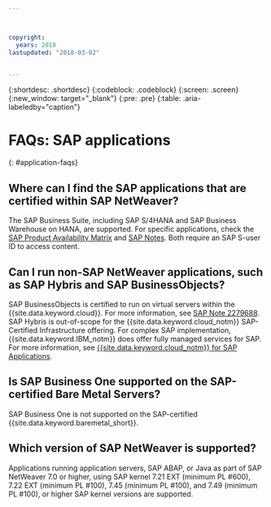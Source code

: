 ```yaml
---



copyright:
  years: 2018
lastupdated: "2018-03-02"


---
```


{:shortdesc: .shortdesc}
{:codeblock: .codeblock}
{:screen: .screen}
{:new_window: target="_blank"}
{:pre: .pre}
{:table: .aria-labeledby="caption"}

# FAQs: SAP applications
{: #application-faqs}

## Where can I find the SAP applications that are certified within SAP NetWeaver?

The SAP Business Suite, including SAP S/4HANA and SAP Business Warehouse on HANA, are supported. For specific applications, check the [SAP Product Availability Matrix](https://support.sap.com/en/release-upgrade-maintenance.html) and [SAP Notes](https://support.sap.com/en/index.html). Both require an SAP S-user ID to access content.

## Can I run non-SAP NetWeaver applications, such as SAP Hybris and SAP BusinessObjects?

SAP BusinessObjects is certified to run on virtual servers within the {{site.data.keyword.cloud}}. For more information, see [SAP Note 2279688](https://launchpad.support.sap.com/#/notes/2279688). SAP Hybris is out-of-scope for the {{site.data.keyword.cloud_notm}} SAP-Certified Infrastructure offering. For complex SAP implementation, {{site.data.keyword.IBM_notm}} does offer fully managed services for SAP. For more information, see [{{site.data.keyword.cloud_notm}} for SAP Applications](https://www.ibm.com/cloud/sap/managed).

## Is SAP Business One supported on the SAP-certified Bare Metal Servers?

SAP Business One is not supported on the SAP-certified {{site.data.keyword.baremetal_short}}.

## Which version of SAP NetWeaver is supported?

Applications running application servers, SAP ABAP, or Java as part of SAP NetWeaver 7.0 or higher, using SAP kernel 7.21 EXT (minimum PL #600), 7.22 EXT (minimum PL #100), 7.45 (minimum PL #100), and 7.49 (minimum PL #100), or higher SAP kernel versions are supported.
